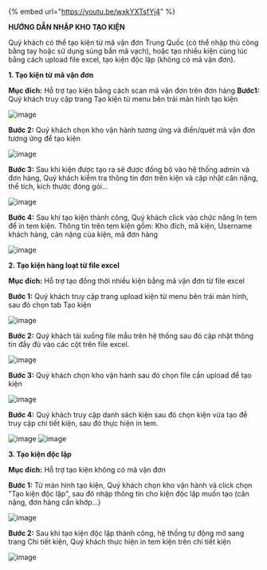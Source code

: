 {% embed url="https://youtu.be/wxkYXTsfYj4" %}

**HƯỚNG DẪN NHẬP KHO TẠO KIỆN**

Quý khách có thể tạo kiện từ mã vận đơn Trung Quốc (có thể nhập thủ công bằng tay hoặc sử dụng súng bắn mã vạch), hoặc tạo nhiều kiện cùng lúc bằng cách upload file excel, tạo kiện độc lập (không có mã vận đơn).

**1. Tạo kiện từ mã vận đơn**

**Mục đích:** Hỗ trợ tạo kiện bằng cách scan mã vận đơn trên đơn hàng
**Bước1:** Quý khách truy cập trang Tạo kiện từ menu bên trái màn hình tạo kiện

 ![image](https://user-images.githubusercontent.com/85599407/128134915-3a24089f-5904-4030-8650-101548e4bf92.png) 

**Bước 2:** Quý khách chọn kho vận hành tương ứng và điền/quét mã vận đơn tương ứng để tạo kiện
 
 ![image](https://user-images.githubusercontent.com/85599407/128134932-688a9312-2f9a-4314-bb2c-f3dea68c5f46.png)

**Bước 3:** Sau khi kiện được tạo ra sẽ được đồng bộ vào hệ thống admin và đơn hàng, Quý khách kiểm tra thông tin đơn trên kiện và cập nhật cân nặng, thể tích, kích thước đóng gói…
 
 ![image](https://user-images.githubusercontent.com/85599407/128134949-dd53b9a6-39a1-4fc0-a2cf-cbcf79ebba4e.png)

**Bước 4:** Sau khi tạo kiện thành công, Quý khách click vào chức năng In tem để in tem kiện. Thông tin trên tem kiện gồm: Kho đích, mã kiện, Username khách hàng, cân nặng của kiện, mã đơn hàng
 
 ![image](https://user-images.githubusercontent.com/85599407/128134963-ab392ad7-9740-401f-b519-4e81633e89bc.png)

**2. Tạo kiện hàng loạt từ file excel**

**Mục đích:** Hỗ trợ tạo đồng thời nhiều kiện bằng mã vận đơn từ file excel

**Bước 1:** Quý khách truy cập trang upload kiện từ menu bên trái màn hình, sau đó chọn tab Tạo kiện
 
 ![image](https://user-images.githubusercontent.com/85599407/128134984-4a1ec73c-fa61-4d8c-ad57-104b795f743e.png)

**Bước 2:** Quý khách tải xuống file mẫu trên hệ thống sau đó cập nhật thông tin đầy đủ vào các cột trên file excel.

  ![image](https://user-images.githubusercontent.com/85599407/128134992-006a7d90-4f81-4c8b-b258-2b6bc97a53c3.png)

**Bước 3:** Quý khách chọn kho vận hành sau đó chọn file cần upload để tạo kiện

  ![image](https://user-images.githubusercontent.com/85599407/128135001-436efa57-6538-4c37-b2df-c6863a29e790.png)

**Bước 4:** Quý khách truy cập danh sách kiện sau đó chọn kiện vừa tạo để truy cập chi tiết kiện, sau đó thực hiện in tem.
 
 ![image](https://user-images.githubusercontent.com/85599407/128135019-cec36318-7078-40a4-a0f7-ac5c420b83fa.png)
 ![image](https://user-images.githubusercontent.com/85599407/128135029-11efb049-c8eb-4f41-a81b-b3364a29860b.png)

**3. Tạo kiện độc lập**

**Mục đích:** Hỗ trợ tạo kiện không có mã vận đơn

**Bước 1:** Từ màn hình tạo kiện, Quý khách chọn kho vận hành và click chọn "Tạo kiện độc lập", sau đó nhập thông tin cho kiện độc lập muốn tạo (cân nặng, đơn hàng cần khớp…)
 
 ![image](https://user-images.githubusercontent.com/85599407/128135058-5c2fff3f-b55d-44ba-989e-9c2c01ae8177.png)

**Bước 2:** Sau khi tạo kiện độc lập thành công, hệ thống tự động mở sang trang Chi tiết kiện, Quý khách thực hiện in tem kiện trên chi tiết kiện
 
 ![image](https://user-images.githubusercontent.com/85599407/128135071-a0fb7b51-eddd-47b7-8536-bb23dd93d667.png)

